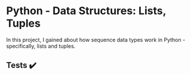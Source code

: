 # Python - Data Structures: Lists, Tuples

In this project, I gained about how sequence data types work in
Python - specifically, lists and tuples.

## Tests :heavy_check_mark:
